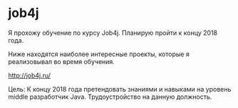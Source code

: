 # job4j

Я прохожу обучение по курсу Job4j. Планирую пройти к концу 2018 года.

Ниже находятся наиболее интересные проекты, которые я реализовывал во время обучения.

http://job4j.ru/

Цель: К концу 2018 года претендовать знаниями и навыками на уровень middle разработчик Java. Трудоустройство на данную должность. 